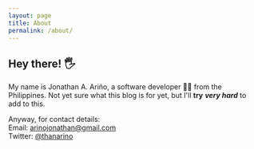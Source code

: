 ```yaml
---
layout: page
title: About
permalink: /about/
---
```


## Hey there! 🖐

My name is Jonathan A. Ariño, a software developer 👨‍💻 from the Philippines. Not yet sure what this blog is for yet, but I'll **try** _**very hard**_ to add to this. 

Anyway, for contact details:    
Email: [arinojonathan@gmail.com](mailto:arinojonathan@gmail.com)    
Twitter: [@thanarino](https://twitter.com/thanarino)    